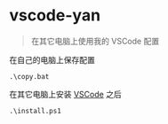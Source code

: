 # vscode-yan

> 在其它电脑上使用我的 VSCode 配置

在自己的电脑上保存配置

```
.\copy.bat
```

在其它电脑上安装 [VSCode](https://code.visualstudio.com) 之后

```
.\install.ps1
```
